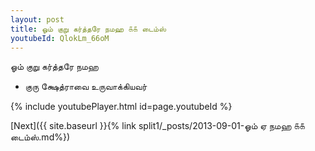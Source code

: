 ```yaml
---
layout: post
title: ஓம் குறு கர்த்தரே நமஹ ௧௧ டைம்ஸ்
youtubeId: QlokLm_66oM
---
```

 
 
 ஓம் குறு கர்த்தரே நமஹ  
 
 -  குரு க்ஷேத்ராவை உருவாக்கியவர் 
 
  
 
  
 
 
 
 
 
 


{% include youtubePlayer.html id=page.youtubeId %}
 
[Next]({{ site.baseurl }}{% link  split1/_posts/2013-09-01-ஓம் ஏ நமஹ ௧௧ டைம்ஸ்.md%})
 

